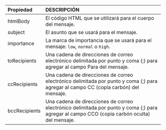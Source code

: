 | Propiedad | DESCRIPCIÓN |
| :--- | :--- |
| htmlBody   | El código HTML que se utilizará para el cuerpo del mensaje. |
| subject    | El asunto que se usará para el mensaje. |
| importance | La marca de importancia que se usará para el mensaje: `low`, `normal` o `high`. |
| toRecipients | Una cadena de direcciones de correo electrónico delimitada por punto y coma (;) para agregar al campo Para del mensaje. |
| ccRecipients | Una cadena de direcciones de correo electrónico delimitada por punto y coma (;) para agregar al campo CC (copia carbón) del mensaje. |
| bccRecipients | Una cadena de direcciones de correo electrónico delimitada por punto y coma (;) para agregar al campo CCO (copia carbón oculta) del mensaje. |
